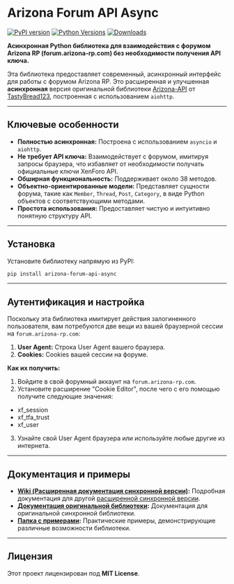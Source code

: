 # Arizona Forum API Async

[![PyPI version](https://img.shields.io/pypi/v/arizona-forum-api-async.svg)](https://pypi.org/project/arizona-forum-api-async/)
[![Python Versions](https://img.shields.io/pypi/pyversions/arizona-forum-api-async.svg)](https://pypi.org/project/arizona-forum-api-async/)
[![Downloads](https://static.pepy.tech/badge/arizona-forum-api-async)](https://pepy.tech/project/arizona-forum-api-async)

**Асинхронная Python библиотека для взаимодействия с форумом Arizona RP (forum.arizona-rp.com) без необходимости получения API ключа.**

Эта библиотека предоставляет современный, асинхронный интерфейс для работы с форумом Arizona RP. Это расширенная и улучшенная **асинхронная** версия оригинальной библиотеки [Arizona-API](https://github.com/TastyBread123/Arizona-API) от [TastyBread123](https://www.blast.hk/members/455219/), построенная с использованием `aiohttp`.

---

## Ключевые особенности

*   **Полностью асинхронная:** Построена с использованием `asyncio` и `aiohttp`.
*   **Не требует API ключа:** Взаимодействует с форумом, имитируя запросы браузера, что избавляет от необходимости получать официальные ключи XenForo API.
*   **Обширная функциональность:** Поддерживает около 38 методов.
*   **Объектно-ориентированные модели:** Представляет сущности форума, такие как `Member`, `Thread`, `Post`, `Category`, в виде Python объектов с соответствующими методами.
*   **Простота использования:** Предоставляет чистую и интуитивно понятную структуру API.

---

## Установка

Установите библиотеку напрямую из PyPI:

```bash
pip install arizona-forum-api-async
```

---

## Аутентификация и настройка

Поскольку эта библиотека имитирует действия залогиненного пользователя, вам потребуются две вещи из вашей браузерной сессии на `forum.arizona-rp.com`:

1.  **User Agent:** Строка User Agent вашего браузера.
2.  **Cookies:** Cookies вашей сессии на форуме.

**Как их получить:**

1.  Войдите в свой форумный аккаунт на `forum.arizona-rp.com`.
2.  Установите расширение "Cookie Editor", после чего с его помощью получите следующие значения:
* xf_session
* xf_tfa_trust
* xf_user
3. Узнайте свой User Agent браузера или используйте любые другие из интернета.

---

## Документация и примеры

*   **[Wiki (Расширенная документация синхронной версии)](https://github.com/fakelag28/Arizona-Forum-API-Extended/wiki/Основная-документация):** Подробная документация для другой [расширенной синхронной версии](https://github.com/fakelag28/Arizona-Forum-API-Extended/).
*   **[Документация оригинальной библиотеки](https://tastybread123.github.io/Arizona-API/arz_api.html):** Документация для оригинальной синхронной библиотеки.
*   **[Папка с примерами](https://github.com/fakelag28/Arizona-Forum-API-Async/tree/main/examples):** Практические примеры, демонстрирующие различные возможности библиотеки.

---

## Лицензия

Этот проект лицензирован под **MIT License**.